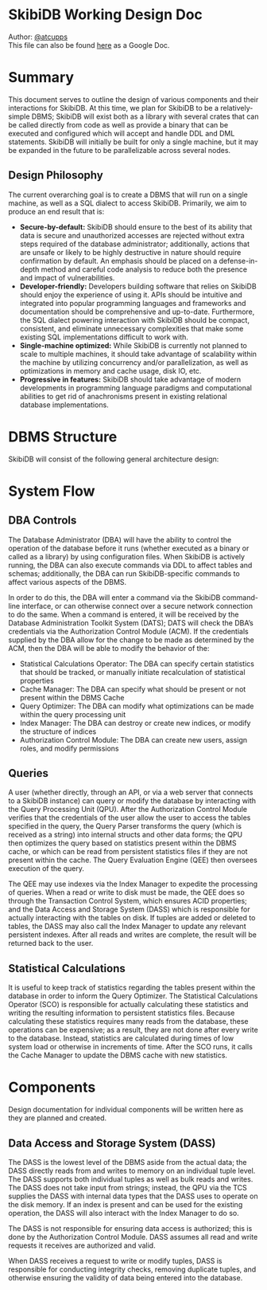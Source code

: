 # SkibiDB Working Design Doc

Author: [@atcupps](https://github.com/atcupps)  
This file can also be found [here](https://docs.google.com/document/d/154aUyTyEag_ZB08rwzDWC0yV-7S36UtLbFoSDfyln_A/edit?usp=sharing) as a Google Doc.

# Summary

This document serves to outline the design of various components and their interactions for SkibiDB. At this time, we plan for SkibiDB to be a relatively-simple DBMS; SkibiDB will exist both as a library with several crates that can be called directly from code as well as provide a binary that can be executed and configured which will accept and handle DDL and DML statements. SkibiDB will initially be built for only a single machine, but it may be expanded in the future to be parallelizable across several nodes.

## Design Philosophy

The current overarching goal is to create a DBMS that will run on a single machine, as well as a SQL dialect to access SkibiDB. Primarily, we aim to produce an end result that is:

* **Secure-by-default:** SkibiDB should ensure to the best of its ability that data is secure and unauthorized accesses are rejected without extra steps required of the database administrator; additionally, actions that are unsafe or likely to be highly destructive in nature should require confirmation by default. An emphasis should be placed on a defense-in-depth method and careful code analysis to reduce both the presence and impact of vulnerabilities.  
* **Developer-friendly:** Developers building software that relies on SkibiDB should enjoy the experience of using it. APIs should be intuitive and integrated into popular programming languages and frameworks and documentation should be comprehensive and up-to-date. Furthermore, the SQL dialect powering interaction with SkibiDB should be compact, consistent, and eliminate unnecessary complexities that make some existing SQL implementations difficult to work with.  
* **Single-machine optimized:** While SkibiDB is currently not planned to scale to multiple machines, it should take advantage of scalability within the machine by utilizing concurrency and/or parallelization, as well as optimizations in memory and cache usage, disk IO, etc.  
* **Progressive in features:** SkibiDB should take advantage of modern developments in programming language paradigms and computational abilities to get rid of anachronisms present in existing relational database implementations.

# DBMS Structure

SkibiDB will consist of the following general architecture design:

# System Flow

## DBA Controls

The Database Administrator (DBA) will have the ability to control the operation of the database before it runs (whether executed as a binary or called as a library) by using configuration files. When SkibiDB is actively running, the DBA can also execute commands via DDL to affect tables and schemas; additionally, the DBA can run SkibiDB-specific commands to affect various aspects of the DBMS.

In order to do this, the DBA will enter a command via the SkibiDB command-line interface, or can otherwise connect over a secure network connection to do the same. When a command is entered, it will be received by the Database Administration Toolkit System (DATS); DATS will check the DBA’s credentials via the Authorization Control Module (ACM). If the credentials supplied by the DBA allow for the change to be made as determined by the ACM, then the DBA will be able to modify the behavior of the:

* Statistical Calculations Operator: The DBA can specify certain statistics that should be tracked, or manually initiate recalculation of statistical properties  
* Cache Manager: The DBA can specify what should be present or not present within the DBMS Cache  
* Query Optimizer: The DBA can modify what optimizations can be made within the query processing unit  
* Index Manager: The DBA can destroy or create new indices, or modify the structure of indices  
* Authorization Control Module: The DBA can create new users, assign roles, and modify permissions

## Queries

A user (whether directly, through an API, or via a web server that connects to a SkibiDB instance) can query or modify the database by interacting with the Query Processing Unit (QPU). After the Authorization Control Module verifies that the credentials of the user allow the user to access the tables specified in the query, the Query Parser transforms the query (which is received as a string) into internal structs and other data forms; the QPU then optimizes the query based on statistics present within the DBMS cache, or which can be read from persistent statistics files if they are not present within the cache. The Query Evaluation Engine (QEE) then oversees execution of the query.

The QEE may use indexes via the Index Manager to expedite the processing of queries. When a read or write to disk must be made, the QEE does so through the Transaction Control System, which ensures ACID properties; and the Data Access and Storage System (DASS) which is responsible for actually interacting with the tables on disk. If tuples are added or deleted to tables, the DASS may also call the Index Manager to update any relevant persistent indexes. After all reads and writes are complete, the result will be returned back to the user.

## Statistical Calculations

It is useful to keep track of statistics regarding the tables present within the database in order to inform the Query Optimizer. The Statistical Calculations Operator (SCO) is responsible for actually calculating these statistics and writing the resulting information to persistent statistics files. Because calculating these statistics requires many reads from the database, these operations can be expensive; as a result, they are not done after every write to the database. Instead, statistics are calculated during times of low system load or otherwise in increments of time. After the SCO runs, it calls the Cache Manager to update the DBMS cache with new statistics.

# Components

Design documentation for individual components will be written here as they are planned and created.

## Data Access and Storage System (DASS)

The DASS is the lowest level of the DBMS aside from the actual data; the DASS directly reads from and writes to memory on an individual tuple level. The DASS supports both individual tuples as well as bulk reads and writes. The DASS does not take input from strings; instead, the QPU via the TCS supplies the DASS with internal data types that the DASS uses to operate on the disk memory. If an index is present and can be used for the existing operation, the DASS will also interact with the Index Manager to do so.

The DASS is not responsible for ensuring data access is authorized; this is done by the Authorization Control Module. DASS assumes all read and write requests it receives are authorized and valid.

When DASS receives a request to write or modify tuples, DASS is responsible for conducting integrity checks, removing duplicate tuples, and otherwise ensuring the validity of data being entered into the database.